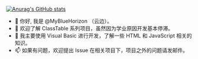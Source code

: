 [![Anurag's GitHub stats](https://github-readme-stats.vercel.app/api?username=MyBlueHorizon&show_icons=true&locale=cn)](https://github.com/anuraghazra/github-readme-stats)
- 👋 你好, 我是 @MyBlueHorizon （云边）。
- 👀 欢迎了解 ClassTable 系列项目，虽然因为学业原因开发基本停滞。
- 🌱 我主要使用 Visual Basic 进行开发，了解一些 HTML 和 JavaScript 相关的知识。
- 📫 如果有问题，欢迎提出 Issue 在相关项目下，项目之外的问题请发邮件。
